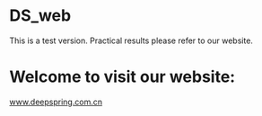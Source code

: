 # DS_web
This is a test version.
Practical results please refer to our website.
# Welcome to visit our website: 
www.deepspring.com.cn
